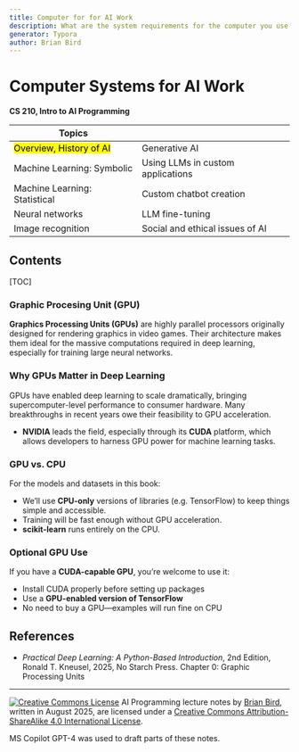 ```yaml
---
title: Computer for for AI Work
description: What are the system requirements for the computer you use to do AI work.
generator: Typora
author: Brian Bird
---
```


<h1>Computer Systems for AI Work</h1>

**CS 210, Intro to AI Programming**

| Topics                               |                                   |
| ------------------------------------ | --------------------------------- |
| <mark>Overview, History of AI</mark> | Generative AI                     |
| Machine Learning: Symbolic           | Using LLMs in custom applications |
| Machine Learning: Statistical        | Custom chatbot creation           |
| Neural networks                      | LLM fine-tuning                   |
| Image recognition                    | Social and ethical issues of AI   |



<h2>Contents</h2>

[TOC]

### Graphic Procesing Unit (GPU)

**Graphics Processing Units (GPUs)** are highly parallel processors originally designed for rendering graphics in video games. Their architecture makes them ideal for the massive computations required in deep learning, especially for training large neural networks.

### Why GPUs Matter in Deep Learning

GPUs have enabled deep learning to scale dramatically, bringing supercomputer-level performance to consumer hardware. Many breakthroughs in recent years owe their feasibility to GPU acceleration.

- **NVIDIA** leads the field, especially through its **CUDA** platform, which allows developers to harness GPU power for machine learning tasks.

### GPU vs. CPU

For the models and datasets in this book:

- We’ll use **CPU-only** versions of libraries (e.g. TensorFlow) to keep things simple and accessible.
- Training will be fast enough without GPU acceleration.
- **scikit-learn** runs entirely on the CPU.

### Optional GPU Use

If you have a **CUDA-capable GPU**, you’re welcome to use it:

- Install CUDA properly before setting up packages
- Use a **GPU-enabled version of TensorFlow**
- No need to buy a GPU—examples will run fine on CPU

## References

- *Practical Deep Learning: A Python-Based Introduction*, 2nd Edition, Ronald T. Kneusel, 2025, No Starch Press. 
  Chapter 0: Graphic Processing Units



---

[![Creative Commons License](https://i.creativecommons.org/l/by-sa/4.0/88x31.png)](http://creativecommons.org/licenses/by-sa/4.0/) AI Programming lecture notes by [Brian Bird](https://profbird.dev), written in <time>August 2025</time>, are licensed under a [Creative Commons Attribution-ShareAlike 4.0 International License](http://creativecommons.org/licenses/by-sa/4.0/). 

MS Copilot GPT-4 was used to draft parts of these notes.

[^1]: 
[^2]: 